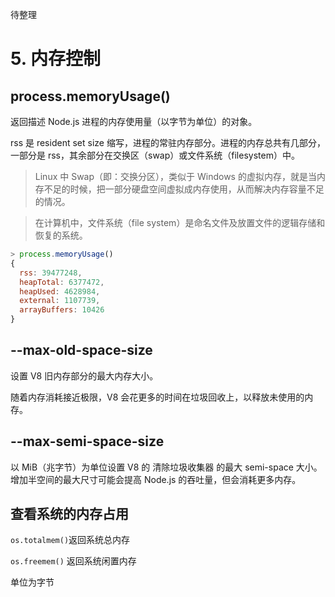 待整理

# 5. 内存控制

## process.memoryUsage()

返回描述 Node.js 进程的内存使用量（以字节为单位）的对象。

rss 是 resident set size 缩写，进程的常驻内存部分。进程的内存总共有几部分，一部分是 rss，其余部分在交换区（swap）或文件系统（filesystem）中。

> Linux 中 Swap（即：交换分区），类似于 Windows 的虚拟内存，就是当内存不足的时候，把一部分硬盘空间虚拟成内存使用，从而解决内存容量不足的情况。

> 在计算机中，文件系统（file system）是命名文件及放置文件的逻辑存储和恢复的系统。

```js
> process.memoryUsage()
{
  rss: 39477248,
  heapTotal: 6377472,
  heapUsed: 4628984,
  external: 1107739,
  arrayBuffers: 10426
}
```

## --max-old-space-size

设置 V8 旧内存部分的最大内存大小。

随着内存消耗接近极限，V8 会花更多的时间在垃圾回收上，以释放未使用的内存。

## --max-semi-space-size

以 MiB（兆字节）为单位设置 V8 的 清除垃圾收集器 的最大 semi-space 大小。增加半空间的最大尺寸可能会提高 Node.js 的吞吐量，但会消耗更多内存。

## 查看系统的内存占用

`os.totalmem()`返回系统总内存

`os.freemem()` 返回系统闲置内存

单位为字节
